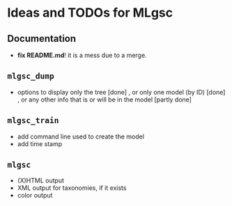 
Ideas and TODOs for MLgsc
=========================

Documentation
-------------

* **fix README.md**! it is a mess due to a merge.

`mlgsc_dump`
------------

* options to display only the tree [done] , or only one model (by ID) [done] , or any other info that is or will be in the model [partly done]

`mlgsc_train`
-------------

* add command line used to create the model
* add time stamp

`mlgsc`
-------

* (X)HTML output
* XML output for taxonomies, if it exists
* color output


